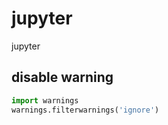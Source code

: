 # jupyter
jupyter

## disable warning

```python
import warnings
warnings.filterwarnings('ignore')
```
